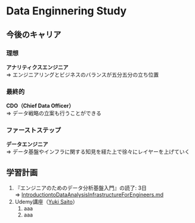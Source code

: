 # Data Enginnering Study

## 今後のキャリア
### 理想
**アナリティクスエンジニア**<br>
⇒ エンジニアリングとビジネスのバランスが五分五分の立ち位置

### 最終的
**CDO（Chief Data Officer）**<br>
⇒ データ戦略の立案も行うことができる

### ファーストステップ
**データエンジニア**<br>
⇒ データ基盤やインフラに関する知見を経た上で徐々にレイヤーを上げていく

## 学習計画
1. 『エンジニアのためのデータ分析基盤入門』の読了: 3日<br>
    ⇒ [IntroductiontoDataAnalysisInfrastructureForEngineers.md](./IntroductiontoDataAnalysisInfrastructureForEngineers.md)
2. Udemy講座（[Yuki Saito](https://www.udemy.com/user/yuki-saito-7/)）
    1. aaa
    2. aaa